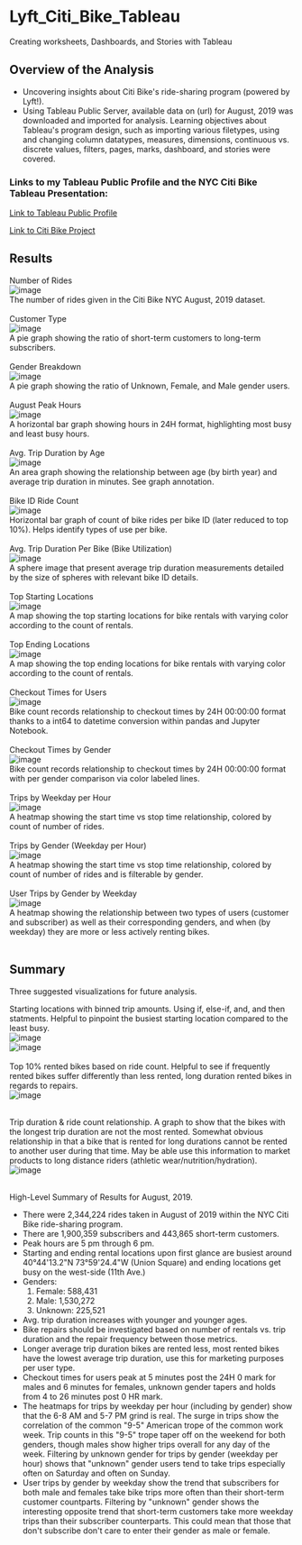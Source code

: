 # Lyft_Citi_Bike_Tableau
Creating worksheets, Dashboards, and Stories with Tableau

## Overview of the Analysis
* Uncovering insights about Citi Bike's ride-sharing program (powered by Lyft!).
* Using Tableau Public Server, available data on (url) for August, 2019 was downloaded and imported for analysis. Learning objectives about Tableau's program design, such as importing various filetypes, using and changing column datatypes, measures, dimensions, continuous vs. discrete values, filters, pages, marks, dashboard, and stories were covered.

### Links to my Tableau Public Profile and the NYC Citi Bike Tableau Presentation:
[Link to Tableau Public Profile](https://public.tableau.com/app/profile/derek.huggens)

[Link to Citi Bike Project](https://public.tableau.com/app/profile/derek.huggens/viz/CitiBikeDashboardStory/NYCCitiBikeStory)

## Results

Number of Rides<br>
![image](https://github.com/derekhuggens/Lyft_Citi_Bike_Tableau/blob/8ff1d8faee5d7a86963cec10665104626b15747b/README%20IMAGES/number_of_rides.png)<br>
The number of rides given in the Citi Bike NYC August, 2019 dataset.<br><br>
Customer Type<br>
![image](https://github.com/derekhuggens/Lyft_Citi_Bike_Tableau/blob/eb7695636f24c4972bbdefe5f3658368d1a9f26d/README%20IMAGES/customer_type.png)<br>
A pie graph showing the ratio of short-term customers to long-term subscribers.<br><br>
Gender Breakdown<br>
![image](https://github.com/derekhuggens/Lyft_Citi_Bike_Tableau/blob/eb7695636f24c4972bbdefe5f3658368d1a9f26d/README%20IMAGES/gender_breakdown.png)<br>
A pie graph showing the ratio of Unknown, Female, and Male gender users.<br><br>
August Peak Hours<br>
![image](https://github.com/derekhuggens/Lyft_Citi_Bike_Tableau/blob/eb7695636f24c4972bbdefe5f3658368d1a9f26d/README%20IMAGES/aug_peak_hours.png)<br>
A horizontal bar graph showing hours in 24H format, highlighting most busy and least busy hours.<br><br>
Avg. Trip Duration by Age<br>
![image](https://github.com/derekhuggens/Lyft_Citi_Bike_Tableau/blob/eb7695636f24c4972bbdefe5f3658368d1a9f26d/README%20IMAGES/avg_trip_duration.png)<br>
An area graph showing the relationship between age (by birth year) and average trip duration in minutes. See graph annotation.<br><br>
Bike ID Ride Count<br>
![image](https://github.com/derekhuggens/Lyft_Citi_Bike_Tableau/blob/eb7695636f24c4972bbdefe5f3658368d1a9f26d/README%20IMAGES/bike_repairs.png)<br>
Horizontal bar graph of count of bike rides per bike ID (later reduced to top 10%). Helps identify types of use per bike.<br><br>
Avg. Trip Duration Per Bike (Bike Utilization)<br>
![image](https://github.com/derekhuggens/Lyft_Citi_Bike_Tableau/blob/eb7695636f24c4972bbdefe5f3658368d1a9f26d/README%20IMAGES/bike_utilization.png)<br>
A sphere image that present average trip duration measurements detailed by the size of spheres with relevant bike ID details.<br><br>
Top Starting Locations<br>
![image](https://github.com/derekhuggens/Lyft_Citi_Bike_Tableau/blob/eb7695636f24c4972bbdefe5f3658368d1a9f26d/README%20IMAGES/top_starting_locations.png)<br>
A map showing the top starting locations for bike rentals with varying color according to the count of rentals.<br><br>
Top Ending Locations<br>
![image](https://github.com/derekhuggens/Lyft_Citi_Bike_Tableau/blob/eb7695636f24c4972bbdefe5f3658368d1a9f26d/README%20IMAGES/top_ending_locations.png)<br>
A map showing the top ending locations for bike rentals with varying color according to the count of rentals.<br><br>
Checkout Times for Users<br>
![image](https://github.com/derekhuggens/Lyft_Citi_Bike_Tableau/blob/eb7695636f24c4972bbdefe5f3658368d1a9f26d/README%20IMAGES/checkout_times_users.png)<br>
Bike count records relationship to checkout times by 24H 00:00:00 format thanks to a int64 to datetime conversion within pandas and Jupyter Notebook.<br><br>
Checkout Times by Gender<br>
![image](https://github.com/derekhuggens/Lyft_Citi_Bike_Tableau/blob/eb7695636f24c4972bbdefe5f3658368d1a9f26d/README%20IMAGES/checkout_times_gender.png)<br>
Bike count records relationship to checkout times by 24H 00:00:00 format with per gender comparison via color labeled lines.<br><br>
Trips by Weekday per Hour<br>
![image](https://github.com/derekhuggens/Lyft_Citi_Bike_Tableau/blob/eb7695636f24c4972bbdefe5f3658368d1a9f26d/README%20IMAGES/trips_by_weekday_per_hour.png)<br>
A heatmap showing the start time vs stop time relationship, colored by count of number of rides.<br><br>
Trips by Gender (Weekday per Hour)<br>
![image](https://github.com/derekhuggens/Lyft_Citi_Bike_Tableau/blob/eb7695636f24c4972bbdefe5f3658368d1a9f26d/README%20IMAGES/trips_by_gender_weekday_per_hour.png)<br>
A heatmap showing the start time vs stop time relationship, colored by count of number of rides and is filterable by gender.<br><br>
User Trips by Gender by Weekday<br>
![image](https://github.com/derekhuggens/Lyft_Citi_Bike_Tableau/blob/eb7695636f24c4972bbdefe5f3658368d1a9f26d/README%20IMAGES/user_trips_gender_by_weekday.png)<br>
A heatmap showing the relationship between two types of users (customer and subscriber) as well as their corresponding genders, and when (by weekday) they are more or less actively renting bikes.<br><br>

## Summary
Three suggested visualizations for future analysis.

Starting locations with binned trip amounts. Using if, else-if, and, and then statments. Helpful to pinpoint the busiest starting location compared to the least busy.<br>
![image](https://github.com/derekhuggens/Lyft_Citi_Bike_Tableau/blob/eb7695636f24c4972bbdefe5f3658368d1a9f26d/README%20IMAGES/top_starting_locations_specific.png)<br>
![image](https://github.com/derekhuggens/Lyft_Citi_Bike_Tableau/blob/8ff1d8faee5d7a86963cec10665104626b15747b/README%20IMAGES/top_starting_locations_specifi_calc.png)
<br><br>
Top 10% rented bikes based on ride count. Helpful to see if frequently rented bikes suffer differently than less rented, long duration rented bikes in regards to repairs.<br>
![image](https://github.com/derekhuggens/Lyft_Citi_Bike_Tableau/blob/eb7695636f24c4972bbdefe5f3658368d1a9f26d/README%20IMAGES/top_10_percent_rented_bikes.png)<br><br>

Trip duration & ride count relationship. A graph to show that the bikes with the longest trip duration are not the most rented. Somewhat obvious relationship in that a bike that is rented for long durations cannot be rented to another user during that time. May be able use this information to market products to long distance riders (athletic wear/nutrition/hydration).<br>
![image](https://github.com/derekhuggens/Lyft_Citi_Bike_Tableau/blob/eb7695636f24c4972bbdefe5f3658368d1a9f26d/README%20IMAGES/trip_duration_ride_count_relationship.png)<br><br>

High-Level Summary of Results for August, 2019.
* There were 2,344,224 rides taken in August of 2019 within the NYC Citi Bike ride-sharing program.
* There are 1,900,359 subscribers and 443,865 short-term customers.
* Peak hours are 5 pm through 6 pm.
* Starting and ending rental locations upon first glance are busiest around 40°44'13.2"N 73°59'24.4"W (Union Square) and ending locations get busy on the west-side (11th Ave.)
* Genders:
  1. Female: 588,431
  2. Male: 1,530,272
  3. Unknown: 225,521
* Avg. trip duration increases with younger and younger ages.
* Bike repairs should be investigated based on number of rentals vs. trip duration and the repair frequency between those metrics.
* Longer average trip duration bikes are rented less, most rented bikes have the lowest average trip duration, use this for marketing purposes per user type.
* Checkout times for users peak at 5 minutes post the 24H 0 mark for males and 6 minutes for females, unknown gender tapers and holds from 4 to 26 minutes post 0 HR mark.
* The heatmaps for trips by weekday per hour (including by gender) show that the 6-8 AM and 5-7 PM grind is real. The surge in trips show the correlation of the common "9-5" American trope of the common work week. Trip counts in this "9-5" trope taper off on the weekend for both genders, though males show higher trips overall for any day of the week. Filtering by unknown gender for trips by gender (weekday per hour) shows that "unknown" gender users tend to take trips especially often on Saturday and often on Sunday.
* User trips by gender by weekday show the trend that subscribers for both male and females take bike trips more often than their short-term customer countparts. Filtering by "unknown" gender shows the interesting opposite trend that short-term customers take more weekday trips than their subscriber counterparts. This could mean that those that don't subscribe don't care to enter their gender as male or female.
